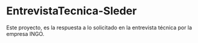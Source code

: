 # EntrevistaTecnica-Sleder

Este proyecto, es la respuesta a lo solicitado en la entrevista técnica por la empresa INGO.